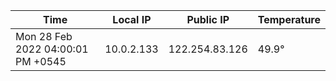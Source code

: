 | Time     | Local IP | Public IP | Temperature |
| ----------- | ----------- | ----------- | ----------- |
| Mon 28 Feb 2022 04:00:01 PM +0545      | 10.0.2.133     | 122.254.83.126  | 49.9° |
